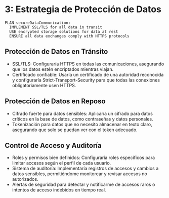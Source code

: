 # 3: Estrategia de Protección de Datos
```
PLAN secureDataCommunication:
  IMPLEMENT SSL/TLS for all data in transit
  USE encrypted storage solutions for data at rest
  ENSURE all data exchanges comply with HTTPS protocols
```

## Protección de Datos en Tránsito
* SSL/TLS: Configuraría HTTPS en todas las comunicaciones, asegurando que los datos estén encriptados mientras viajan.
* Certificado confiable: Usaría un certificado de una autoridad reconocida y configuraría Strict-Transport-Security para que todas las conexiones obligatoriamente usen HTTPS.

## Protección de Datos en Reposo
* Cifrado fuerte para datos sensibles: Aplicaría un cifrado para datos críticos en la base de datos, como contraseñas y datos personales.
* Tokenización para datos que no necesito almacenar en texto claro, asegurando que solo se puedan ver con el token adecuado.


## Control de Acceso y Auditoría
* Roles y permisos bien definidos: Configuraría roles específicos para limitar accesos según el perfil de cada usuario.
* Sistema de auditoría: Implementaría registros de accesos y cambios a datos sensibles, permitiéndome monitorear y revisar accesos no autorizados.
* Alertas de seguridad para detectar y notificarme de accesos raros o intentos de acceso indebidos en tiempo real.